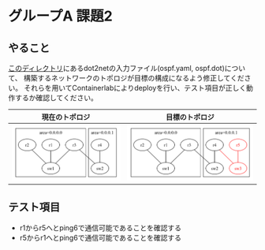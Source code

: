 # グループA 課題2

## やること

[このディレクトリ](./)にあるdot2netの入力ファイル(ospf.yaml, ospf.dot)について、
構築するネットワークのトポロジが目標の構成になるよう修正してください。
それらを用いてContainerlabによりdeployを行い、テスト項目が正しく動作するか確認してください。


|現在のトポロジ  |目標のトポロジ |
|----------------|---------------|
|![](./start.png)|![](./goal.png)|


## テスト項目

- r1からr5へとping6で通信可能であることを確認する
- r5からr1へとping6で通信可能であることを確認する


